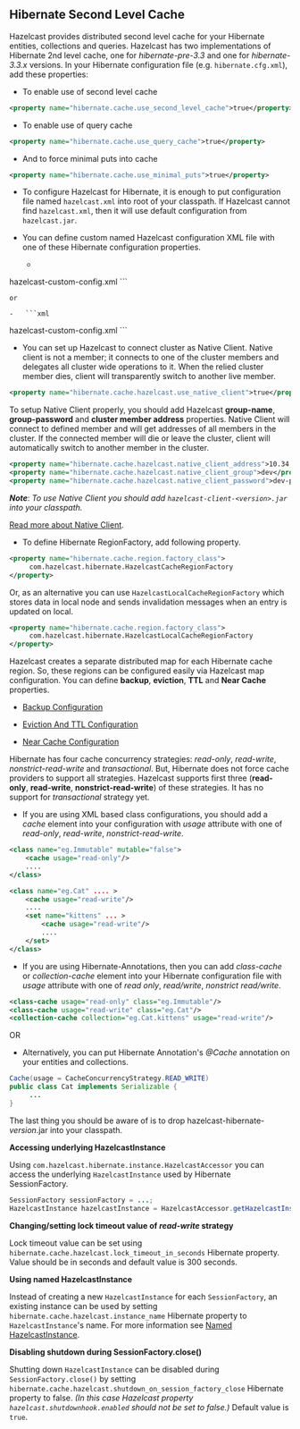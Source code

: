 

## Hibernate Second Level Cache

Hazelcast provides distributed second level cache for your Hibernate entities, collections and queries. Hazelcast has two implementations of Hibernate 2nd level cache, one for *hibernate-pre-3.3* and one for *hibernate-3.3.x* versions. In your Hibernate configuration file (e.g. `hibernate.cfg.xml`), add these properties:

-   To enable use of second level cache

```xml
<property name="hibernate.cache.use_second_level_cache">true</property>
```

-   To enable use of query cache

```xml
<property name="hibernate.cache.use_query_cache">true</property>
```

-   And to force minimal puts into cache

```xml
<property name="hibernate.cache.use_minimal_puts">true</property>
```

-   To configure Hazelcast for Hibernate, it is enough to put configuration file named `hazelcast.xml` into root of your classpath. If Hazelcast cannot find `hazelcast.xml`, then it will use default configuration from `hazelcast.jar`.

-   You can define custom named Hazelcast configuration XML file with one of these Hibernate configuration properties.

	-	```xml
<property name="hibernate.cache.provider_configuration_file_resource_path">
     hazelcast-custom-config.xml
</property>
```

	or

	-	```xml
<property name="hibernate.cache.hazelcast.configuration_file_path">
     hazelcast-custom-config.xml
</property>
```


-   You can set up Hazelcast to connect cluster as Native Client. Native client is not a member; it connects to one of the cluster members and delegates all cluster wide operations to it. When the relied cluster member dies, client will transparently switch to another live member.

```xml   
<property name="hibernate.cache.hazelcast.use_native_client">true</property>
```

To setup Native Client properly, you should add Hazelcast **group-name**, **group-password** and **cluster member address** properties. Native Client will connect to defined member and will get addresses of all members in the cluster. If the connected member will die or leave the cluster, client will automatically switch to another member in the cluster.

```xml  
<property name="hibernate.cache.hazelcast.native_client_address">10.34.22.15</property>
<property name="hibernate.cache.hazelcast.native_client_group">dev</property>
<property name="hibernate.cache.hazelcast.native_client_password">dev-pass</property>
```

***Note***: *To use Native Client you should add `hazelcast-client-<version>.jar` into your classpath.*

[Read more about Native Client](#native-client).

-   To define Hibernate RegionFactory, add following property.

```xml    
<property name="hibernate.cache.region.factory_class">
     com.hazelcast.hibernate.HazelcastCacheRegionFactory
</property>
```

Or, as an alternative you can use `HazelcastLocalCacheRegionFactory` which stores data in local node and sends invalidation messages when an entry is updated on local.

```xml
<property name="hibernate.cache.region.factory_class">
     com.hazelcast.hibernate.HazelcastLocalCacheRegionFactory
</property>
```

Hazelcast creates a separate distributed map for each Hibernate cache region. So, these regions can be configured easily via Hazelcast map configuration. You can define **backup**, **eviction**, **TTL** and **Near Cache** properties.

-   [Backup Configuration](#backups)

-   [Eviction And TTL Configuration](#eviction)

-   [Near Cache Configuration](#near-cache)

Hibernate has four cache concurrency strategies: *read-only*, *read-write*, *nonstrict-read-write* and *transactional*. But, Hibernate does not force cache providers to support all strategies. Hazelcast supports first three (**read-only**, **read-write**, **nonstrict-read-write**) of these strategies. It has no support for *transactional* strategy yet.

-   If you are using XML based class configurations, you should add a *cache* element into your configuration with *usage* attribute with one of *read-only*, *read-write*, *nonstrict-read-write*.

```xml
<class name="eg.Immutable" mutable="false">
    <cache usage="read-only"/>
    .... 
</class>

<class name="eg.Cat" .... >
    <cache usage="read-write"/>
    ....
    <set name="kittens" ... >
        <cache usage="read-write"/>
        ....
    </set>
</class>
```
-   If you are using Hibernate-Annotations, then you can add *class-cache* or *collection-cache* element into your Hibernate configuration file with *usage* attribute with one of *read only*, *read/write*, *nonstrict read/write*.

```xml    
<class-cache usage="read-only" class="eg.Immutable"/>
<class-cache usage="read-write" class="eg.Cat"/>
<collection-cache collection="eg.Cat.kittens" usage="read-write"/>
```

OR

-   Alternatively, you can put Hibernate Annotation's *@Cache* annotation on your entities and collections.

```java    
Cache(usage = CacheConcurrencyStrategy.READ_WRITE)
public class Cat implements Serializable {
     ...
}
```

The last thing you should be aware of is to drop hazelcast-hibernate-*version*.jar into your classpath.

**Accessing underlying HazelcastInstance**

Using `com.hazelcast.hibernate.instance.HazelcastAccessor` you can access the underlying `HazelcastInstance` used by Hibernate SessionFactory.

```java   
SessionFactory sessionFactory = ...;
HazelcastInstance hazelcastInstance = HazelcastAccessor.getHazelcastInstance(sessionFactory);        
```

**Changing/setting lock timeout value of *read-write* strategy**

Lock timeout value can be set using `hibernate.cache.hazelcast.lock_timeout_in_seconds` Hibernate property. Value should be in seconds and default value is 300 seconds.

**Using named HazelcastInstance**

Instead of creating a new `HazelcastInstance` for each `SessionFactory`, an existing instance can be used by setting `hibernate.cache.hazelcast.instance_name` Hibernate property to `HazelcastInstance`'s name. For more information see [Named HazelcastInstance](#named-hazelcastinstance).

**Disabling shutdown during SessionFactory.close()**

Shutting down `HazelcastInstance` can be disabled during `SessionFactory.close()` by setting `hibernate.cache.hazelcast.shutdown_on_session_factory_close` Hibernate property to false. *(In this case Hazelcast property `hazelcast.shutdownhook.enabled` should not be set to false.)* Default value is `true`.


